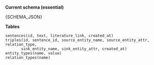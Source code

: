 **Current schema (essential)**

{SCHEMA_JSON}

**Tables**

```text
sentences(id, text, literature_link, created_at)
triples(id, sentence_id, source_entity_name, source_entity_attr, relation_type,
       sink_entity_name, sink_entity_attr, created_at)
entity_types(name, value)
relation_types(name)
```
